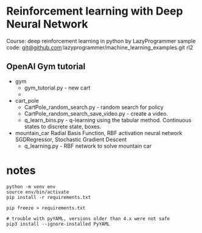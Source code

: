 # Reinforcement learning with Deep Neural Network

Course: deep reinforcement learning in python by LazyProgrammer
sample code: git@github.com:lazyprogrammer/machine_learning_examples.git rl2


## OpenAI Gym tutorial

- gym
  - gym_tutorial.py - new cart
  -
- cart_pole
  - CartPole_random_search.py  - random search for policy
  - CartPole_random_search_save_video.py - create a video.
  - q_learn_bins.py - q-learning using the tabular method.
    Continuous states to discrete state, boxes.
- mountain_car
  Radial Basis Function, RBF activation neural network
  SGDRegressor, Stochastic Gradient Descent
  - q_learning.py - RBF network to solve mountain car

# notes

```
python -m venv env
source env/bin/activate
pip install -r requirements.txt

pip freeze > requirements.txt

# trouble with pyYAML, versions older than 4.x were not safe
pip3 install --ignore-installed PyYAML
```
